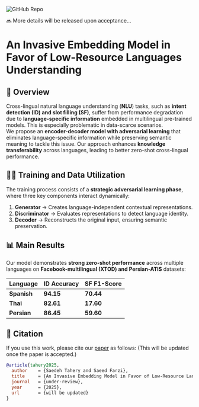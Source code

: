 ![GitHub Repo](https://img.shields.io/badge/Research-Paper-blue)

🔜 More details will be released upon acceptance...

# An Invasive Embedding Model in Favor of Low-Resource Languages Understanding

## 📌 Overview
  
Cross-lingual natural language understanding (**NLU**) tasks, such as **intent detection (ID) and slot filling (SF)**, suffer from performance degradation due to **language-specific information** embedded in multilingual pre-trained models. This is especially problematic in data-scarce scenarios.  
We propose an **encoder-decoder model with adversarial learning** that eliminates language-specific information while preserving semantic meaning to tackle this issue. Our approach enhances **knowledge transferability** across languages, leading to better zero-shot cross-lingual performance.  

## 🏋️‍♂️ Training and Data Utilization  
The training process consists of a **strategic adversarial learning phase**, where three key components interact dynamically:  
1. **Generator** → Creates language-independent contextual representations.  
2. **Discriminator** → Evaluates representations to detect language identity.  
3. **Decoder** → Reconstructs the original input, ensuring semantic preservation.  

## 📊 Main Results  
Our model demonstrates **strong zero-shot performance** across multiple languages on **Facebook-multilingual (XTOD) and Persian-ATIS** datasets:  

| **Language** | **ID Accuracy** | **SF F1-Score** |  
|-------------|---------------|---------------|  
| **Spanish**  | **94.15**       | **70.44**       |  
| **Thai**     | **82.61**       | **17.60**       |  
| **Persian**  | **86.45**       | **59.60**       |  

## 📌 Citation

If you use this work, please cite our [paper]() as follows:
(This will be updated once the paper is accepted.)
```bibtex
@article{tahery2025,
  author    = {Saedeh Tahery and Saeed Farzi},
  title     = {An Invasive Embedding Model in Favor of Low-Resource Languages Understanding},
  journal   = {under-review},
  year      = {2025},
  url       = {will be updated}
}
